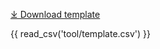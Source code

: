 [⤓ Download template](https://github.com/mc2-center/data-models/raw/main/templates/ToolView.xlsx)

{{ read_csv('tool/template.csv') }}
